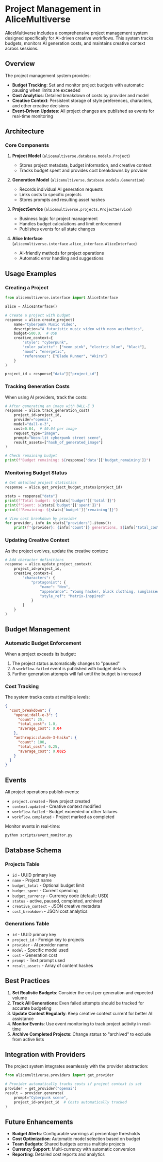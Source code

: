 # Project Management in AliceMultiverse

AliceMultiverse includes a comprehensive project management system designed specifically for AI-driven creative workflows. This system tracks budgets, monitors AI generation costs, and maintains creative context across sessions.

## Overview

The project management system provides:

- **Budget Tracking**: Set and monitor project budgets with automatic pausing when limits are exceeded
- **Cost Analytics**: Detailed breakdown of costs by provider and model
- **Creative Context**: Persistent storage of style preferences, characters, and other creative decisions
- **Event-Driven Updates**: All project changes are published as events for real-time monitoring

## Architecture

### Core Components

1. **Project Model** (`alicemultiverse.database.models.Project`)
   - Stores project metadata, budget information, and creative context
   - Tracks budget spent and provides cost breakdowns by provider

2. **Generation Model** (`alicemultiverse.database.models.Generation`)
   - Records individual AI generation requests
   - Links costs to specific projects
   - Stores prompts and resulting asset hashes

3. **ProjectService** (`alicemultiverse.projects.ProjectService`)
   - Business logic for project management
   - Handles budget calculations and limit enforcement
   - Publishes events for all state changes

4. **Alice Interface** (`alicemultiverse.interface.alice_interface.AliceInterface`)
   - AI-friendly methods for project operations
   - Automatic error handling and suggestions

## Usage Examples

### Creating a Project

```python
from alicemultiverse.interface import AliceInterface

alice = AliceInterface()

# Create a project with budget
response = alice.create_project(
    name="Cyberpunk Music Video",
    description="A futuristic music video with neon aesthetics",
    budget=500.0,  # USD
    creative_context={
        "style": "cyberpunk",
        "color_palette": ["neon_pink", "electric_blue", "black"],
        "mood": "energetic",
        "references": ["Blade Runner", "Akira"]
    }
)

project_id = response["data"]["project_id"]
```

### Tracking Generation Costs

When using AI providers, track the costs:

```python
# After generating an image with DALL-E 3
response = alice.track_generation_cost(
    project_id=project_id,
    provider="openai",
    model="dall-e-3",
    cost=0.04,  # $0.04 per image
    request_type="image",
    prompt="Neon-lit cyberpunk street scene",
    result_assets=["hash_of_generated_image"]
)

# Check remaining budget
print(f"Budget remaining: ${response['data']['budget_remaining']}")
```

### Monitoring Budget Status

```python
# Get detailed project statistics
response = alice.get_project_budget_status(project_id)

stats = response["data"]
print(f"Total budget: ${stats['budget']['total']}")
print(f"Spent: ${stats['budget']['spent']}")
print(f"Remaining: ${stats['budget']['remaining']}")

# View cost breakdown by provider
for provider, info in stats["providers"].items():
    print(f"{provider}: {info['count']} generations, ${info['total_cost']}")
```

### Updating Creative Context

As the project evolves, update the creative context:

```python
# Add character definitions
response = alice.update_project_context(
    project_id=project_id,
    creative_context={
        "characters": {
            "protagonist": {
                "name": "Neo",
                "appearance": "Young hacker, black clothing, sunglasses",
                "style_ref": "Matrix-inspired"
            }
        }
    }
)
```

## Budget Management

### Automatic Budget Enforcement

When a project exceeds its budget:

1. The project status automatically changes to "paused"
2. A `workflow.failed` event is published with budget details
3. Further generation attempts will fail until the budget is increased

### Cost Tracking

The system tracks costs at multiple levels:

```json
{
  "cost_breakdown": {
    "openai:dall-e-3": {
      "count": 25,
      "total_cost": 1.0,
      "average_cost": 0.04
    },
    "anthropic:claude-3-haiku": {
      "count": 100,
      "total_cost": 0.25,
      "average_cost": 0.0025
    }
  }
}
```

## Events

All project operations publish events:

- `project.created` - New project created
- `context.updated` - Creative context modified
- `workflow.failed` - Budget exceeded or other failures
- `workflow.completed` - Project marked as completed

Monitor events in real-time:

```bash
python scripts/event_monitor.py
```

## Database Schema

### Projects Table
- `id` - UUID primary key
- `name` - Project name
- `budget_total` - Optional budget limit
- `budget_spent` - Current spending
- `budget_currency` - Currency code (default: USD)
- `status` - active, paused, completed, archived
- `creative_context` - JSON creative metadata
- `cost_breakdown` - JSON cost analytics

### Generations Table
- `id` - UUID primary key
- `project_id` - Foreign key to projects
- `provider` - AI provider name
- `model` - Specific model used
- `cost` - Generation cost
- `prompt` - Text prompt used
- `result_assets` - Array of content hashes

## Best Practices

1. **Set Realistic Budgets**: Consider the cost per generation and expected volume
2. **Track All Generations**: Even failed attempts should be tracked for accurate budgeting
3. **Update Context Regularly**: Keep creative context current for better AI assistance
4. **Monitor Events**: Use event monitoring to track project activity in real-time
5. **Archive Completed Projects**: Change status to "archived" to exclude from active lists

## Integration with Providers

The project system integrates seamlessly with the provider abstraction:

```python
from alicemultiverse.providers import get_provider

# Provider automatically tracks costs if project context is set
provider = get_provider("openai")
result = provider.generate(
    prompt="Cyberpunk scene",
    project_id=project_id  # Costs automatically tracked
)
```

## Future Enhancements

- **Budget Alerts**: Configurable warnings at percentage thresholds
- **Cost Optimization**: Automatic model selection based on budget
- **Team Budgets**: Shared budgets across multiple projects
- **Currency Support**: Multi-currency with automatic conversion
- **Reporting**: Detailed cost reports and analytics